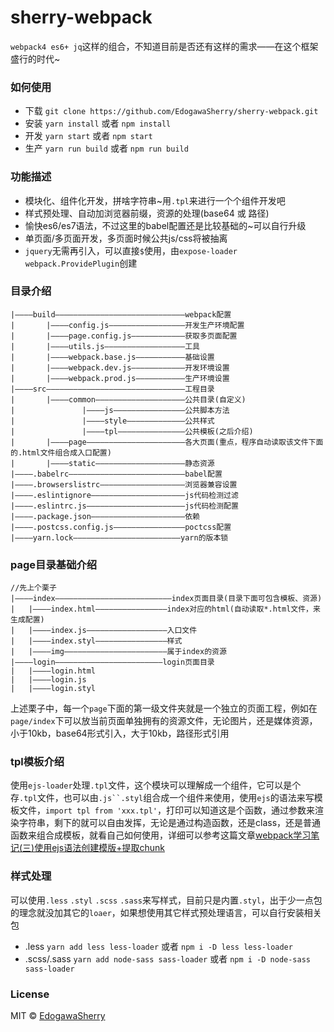 # sherry-webpack
`webpack4 es6+ jq`这样的组合，不知道目前是否还有这样的需求——在这个框架盛行的时代~

### 如何使用
* 下载 `git clone https://github.com/EdogawaSherry/sherry-webpack.git`
* 安装 `yarn install` 或者 `npm install`
* 开发 `yarn start` 或者 `npm start`
* 生产 `yarn run build` 或者 `npm run build`

### 功能描述
* 模块化、组件化开发，拼啥字符串~用`.tpl`来进行一个个组件开发吧
* 样式预处理、自动加浏览器前缀，资源的处理(base64 或 路径)
* 愉快es6/es7语法，不过这里的babel配置还是比较基础的~可以自行升级
* 单页面/多页面开发，多页面时候公共js/css将被抽离
* `jquery`无需再引入，可以直接`$`使用，由`expose-loader` `webpack.ProvidePlugin`创建

### 目录介绍
```
|————build—————————————————————————————webpack配置
|		|————config.js—————————————————开发生产环境配置
|		|————page.config.js————————————获取多页面配置
|		|————utils.js——————————————————工具
|		|————webpack.base.js———————————基础设置
|		|————webpack.dev.js————————————开发环境设置
|		|————webpack.prod.js———————————生产环境设置
|————src———————————————————————————————工程目录
|		|————common————————————————————公共目录(自定义)
|				|————js————————————————公共脚本方法
|				|————style—————————————公共样式
|				|————tpl———————————————公共模板(之后介绍)
|		|————page——————————————————————各大页面(重点，程序自动读取该文件下面的.html文件组合成入口配置)
|		|————static————————————————————静态资源
|————.babelrc——————————————————————————babel配置
|————.browserslistrc———————————————————浏览器兼容设置
|————.eslintignore—————————————————————js代码检测过滤
|————.eslintrc.js——————————————————————js代码检测配置
|————.package.json—————————————————————依赖
|————.postcss.config.js————————————————poctcss配置
|————yarn.lock————————————————————————yarn的版本锁
```

### page目录基础介绍
```
//先上个栗子
|————index——————————————————————————index页面目录(目录下面可包含模板、资源)
|   |————index.html————————————————index对应的html(自动读取*.html文件，来生成配置)
|   |————index.js——————————————————入口文件
|   |————index.styl————————————————样式
|   |————img———————————————————————属于index的资源
|————login————————————————————————login页面目录
|   |————login.html
|   |————login.js
|   |————login.styl
```
上述栗子中，每一个`page`下面的第一级文件夹就是一个独立的页面工程，例如在`page/index`下可以放当前页面单独拥有的资源文件，无论图片，还是媒体资源，小于10kb，base64形式引入，大于10kb，路径形式引用

### tpl模板介绍
使用`ejs-loader`处理`.tpl`文件，这个模块可以理解成一个组件，它可以是个存`.tpl`文件，也可以由`.js``.styl`组合成一个组件来使用，使用`ejs`的语法来写模板文件，`import tpl from 'xxx.tpl'`，打印可以知道这是个函数，通过参数来渲染字符串，剩下的就可以自由发挥，无论是通过构造函数，还是class，还是普通函数来组合成模板，就看自己如何使用，详细可以参考这篇文章[webpack学习笔记(三)使用ejs语法创建模版+提取chunk](https://blog.csdn.net/yeluochen4869/article/details/80021090)

### 样式处理
可以使用`.less` `.styl` `.scss` `.sass`来写样式，目前只是内置`.styl`，出于少一点包的理念就没加其它的`loaer`，如果想使用其它样式预处理语言，可以自行安装相关包
* .less `yarn add less less-loader` 或者 `npm i -D less less-loader`
* .scss/.sass `yarn add node-sass sass-loader` 或者 `npm i -D node-sass sass-loader`

### License
MIT ©  [EdogawaSherry](https://github.com/EdogawaSherry)
